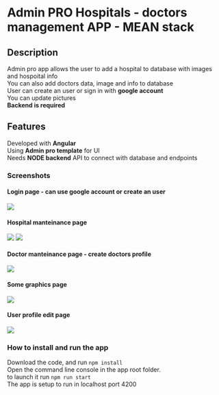 # Admin PRO Hospitals - doctors management APP - MEAN stack

## Description

Admin pro app allows the user to add a hospital to database with images and hospoital info   
You can also add doctors data, image and info to database    
User can create an user or sign in with **google account**   
You can update pictures    
**Backend is required**

## Features

Developed with **Angular**    
Using **Admin pro template** for UI    
Needs **NODE backend** API to connect with database and endpoints    

### Screenshots

#### Login page - can use google account or create an user   
![](https://dessinstudio.com/portfolio-imgs/09_06.png)   

#### Hospital manteinance page
![](https://dessinstudio.com/portfolio-imgs/09_01.png)
![](https://dessinstudio.com/portfolio-imgs/09_02.png)
#### Doctor manteinance page - create doctors profile
![](https://dessinstudio.com/portfolio-imgs/09_03.png)
#### Some graphics page
![](https://dessinstudio.com/portfolio-imgs/09_04.png)
#### User profile edit page
![](https://dessinstudio.com/portfolio-imgs/09_05.png)


### How to install and run the app

Download the code, and run `npm install`  
Open the command line console in the app root folder.    
to launch it run `npm run start`   
The app is setup to run in localhost port 4200   
